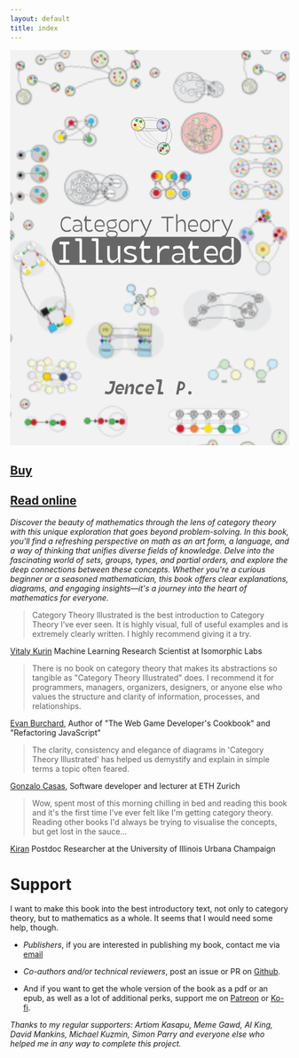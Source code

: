 ```yaml
---
layout: default
title: index
---
```


[![cover](cover_print.svg)](00_about)

[Buy](https://ko-fi.com/s/ee517b2d98)
--

[Read online](00_about)
--

_Discover the beauty of mathematics through the lens of category theory with this unique exploration that goes beyond problem-solving. In this book, you'll find a refreshing perspective on math as an art form, a language, and a way of thinking that unifies diverse fields of knowledge. Delve into the fascinating world of sets, groups, types, and partial orders, and explore the deep connections between these concepts. Whether you're a curious beginner or a seasoned mathematician, this book offers clear explanations, diagrams, and engaging insights—it's a journey into the heart of mathematics for everyone._


> Category Theory Illustrated is the best introduction to Category Theory I’ve ever seen. It is highly visual, full of useful examples and is extremely clearly written. I highly recommend giving it a try.

[Vitaly Kurin](https://twitter.com/y0b1byte) Machine Learning Research Scientist at Isomorphic Labs


> There is no book on category theory that makes its abstractions so tangible as "Category Theory Illustrated" does. I recommend it for programmers, managers, organizers, designers, or anyone else who values the structure and clarity of information, processes, and relationships.

[Evan Burchard](https://www.oreilly.com/pub/au/7124), Author of "The Web Game Developer's Cookbook" and "Refactoring JavaScript"


> The clarity, consistency and elegance of diagrams in 'Category Theory Illustrated' has helped us demystify and explain in simple terms a topic often feared.

[Gonzalo Casas](https://gnz.io/), Software developer and lecturer at ETH Zurich


> Wow, spent most of this morning chilling in bed and reading this book and it's the first time I've ever felt like I'm getting category theory. Reading other books I'd always be trying to visualise the concepts, but get lost in the sauce...

[Kiran](https://kirancodes.me/) Postdoc Researcher at the University of Illinois Urbana Champaign

Support
===

I want to make this book into the best introductory text, not only to category theory, but to mathematics as a whole. It seems that I would need some help, though.

- *Publishers*, if you are interested in publishing my book, contact me via [email](mailto:marinovboris@protonmail.com)

- *Co-authors and/or technical reviewers*, post an issue or PR on [Github](https://github.com/abuseofnotation/category-theory-illustrated). 

- And if you want to get the whole version of the book as a pdf or an epub, as well as a lot of additional perks, support me on [Patreon](https://patreon.com/abuseofnotation) or [Ko-fi](https://ko-fi.com/abuseofnotation).

_Thanks to my regular supporters: Artiom Kasapu, Meme Gawd, Al King, David Mankins, Michael Kuzmin, Simon Parry and everyone else who helped me in any way to complete this project._
